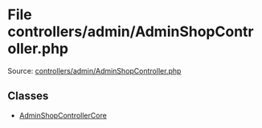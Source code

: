 File controllers/admin/AdminShopController.php
=========

Source: [controllers/admin/AdminShopController.php](https://github.com/PrestaShop/PrestaShop/blob/1.5.3.1/controllers/admin/AdminShopController.php)


Classes
-------

* [AdminShopControllerCore](class.AdminShopControllerCore.md)

